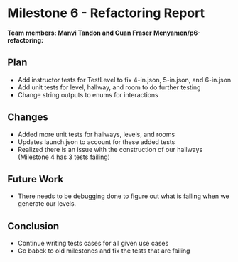# Milestone 6 - Refactoring Report
**Team members: Manvi Tandon and Cuan Fraser**
**Menyamen/p6-refactoring:**
## Plan
- Add instructor tests for TestLevel to fix 4-in.json, 5-in.json, and 6-in.json 
- Add unit tests for level, hallway, and room to do further testing 
- Change string outputs to enums for interactions
## Changes
- Added more unit tests for hallways, levels, and rooms
- Updates launch.json to account for these added tests
- Realized there is an issue with the construction of our hallways (Milestone 4 has 3 tests failing)
## Future Work
- There needs to be debugging done to figure out what is failing when we generate our levels.
## Conclusion
- Continue writing tests cases for all given use cases 
- Go babck to old milestones and fix the tests that are failing 